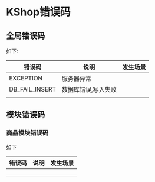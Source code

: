 # KShop错误码

## 全局错误码

如下:

| 错误码            | 说明         | 发生场景 |
| -------------- | ---------- | ---- |
| EXCEPTION      | 服务器异常      |      |
| DB_FAIL_INSERT | 数据库错误,写入失败 |      |
|                |            |      |

## 模块错误码

### 商品模块错误码

如下

| 错误码  | 说明   | 发生场景 |
| ---- | ---- | ---- |
|      |      |      |
|      |      |      |
|      |      |      |


